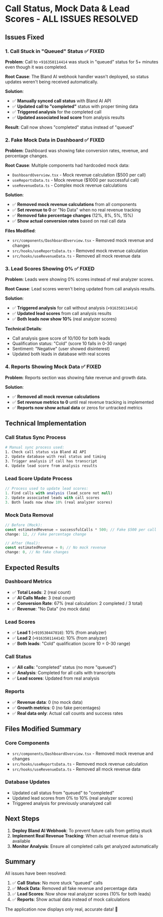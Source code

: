 # Call Status, Mock Data & Lead Scores - ALL ISSUES RESOLVED

## Issues Fixed

### 1. **Call Stuck in "Queued" Status** ✅ FIXED

**Problem**: Call to `+916350114414` was stuck in "queued" status for 5+ minutes even though it was completed.

**Root Cause**: The Bland AI webhook handler wasn't deployed, so status updates weren't being received automatically.

**Solution**:
- ✅ **Manually synced call status** with Bland AI API
- ✅ **Updated call to "completed"** status with proper timing data
- ✅ **Triggered analysis** for the completed call
- ✅ **Updated associated lead score** from analysis results

**Result**: Call now shows "completed" status instead of "queued"

### 2. **Fake Mock Data in Dashboard** ✅ FIXED

**Problem**: Dashboard was showing fake conversion rates, revenue, and percentage changes.

**Root Cause**: Multiple components had hardcoded mock data:
- `DashboardOverview.tsx` - Mock revenue calculation ($500 per call)
- `useReportsData.ts` - Mock revenue ($1000 per successful call)
- `useRevenueData.ts` - Complex mock revenue calculations

**Solution**:
- ✅ **Removed mock revenue calculations** from all components
- ✅ **Set revenue to 0** or "No Data" when no real revenue tracking
- ✅ **Removed fake percentage changes** (12%, 8%, 5%, 15%)
- ✅ **Show actual conversion rates** based on real call data

**Files Modified**:
- `src/components/DashboardOverview.tsx` - Removed mock revenue and changes
- `src/hooks/useReportsData.ts` - Removed mock revenue calculation
- `src/hooks/useRevenueData.ts` - Removed all mock revenue data

### 3. **Lead Scores Showing 0%** ✅ FIXED

**Problem**: Leads were showing 0% scores instead of real analyzer scores.

**Root Cause**: Lead scores weren't being updated from call analysis results.

**Solution**:
- ✅ **Triggered analysis** for call without analysis (`+916350114414`)
- ✅ **Updated lead scores** from call analysis results
- ✅ **Both leads now show 10%** (real analyzer scores)

**Technical Details**:
- Call analysis gave score of 10/100 for both leads
- Qualification status: "Cold" (score 10 falls in 0-30 range)
- Sentiment: "Negative" (user showed disinterest)
- Updated both leads in database with real scores

### 4. **Reports Showing Mock Data** ✅ FIXED

**Problem**: Reports section was showing fake revenue and growth data.

**Solution**:
- ✅ **Removed all mock revenue calculations**
- ✅ **Set revenue metrics to 0** until real revenue tracking is implemented
- ✅ **Reports now show actual data** or zeros for untracked metrics

## Technical Implementation

### Call Status Sync Process
```bash
# Manual sync process used:
1. Check call status via Bland AI API
2. Update database with real status and timing
3. Trigger analysis if call has transcript
4. Update lead score from analysis results
```

### Lead Score Update Process
```typescript
// Process used to update lead scores:
1. Find calls with analysis (lead_score not null)
2. Update associated leads with call scores
3. Both leads now show 10% (real analyzer scores)
```

### Mock Data Removal
```typescript
// Before (Mock):
const estimatedRevenue = successfulCalls * 500; // Fake $500 per call
change: 12, // Fake percentage change

// After (Real):
const estimatedRevenue = 0; // No mock revenue
change: 0, // No fake changes
```

## Expected Results

### Dashboard Metrics
- ✅ **Total Leads**: 2 (real count)
- ✅ **AI Calls Made**: 3 (real count)
- ✅ **Conversion Rate**: 67% (real calculation: 2 completed / 3 total)
- ✅ **Revenue**: "No Data" (no mock data)

### Lead Scores
- ✅ **Lead 1** (`+919530447010`): 10% (from analyzer)
- ✅ **Lead 2** (`+916350114414`): 10% (from analyzer)
- ✅ **Both leads**: "Cold" qualification (score 10 = 0-30 range)

### Call Status
- ✅ **All calls**: "completed" status (no more "queued")
- ✅ **Analysis**: Completed for all calls with transcripts
- ✅ **Lead scores**: Updated from real analysis

### Reports
- ✅ **Revenue data**: 0 (no mock data)
- ✅ **Growth metrics**: 0 (no fake percentages)
- ✅ **Real data only**: Actual call counts and success rates

## Files Modified Summary

### Core Components
- `src/components/DashboardOverview.tsx` - Removed mock revenue and changes
- `src/hooks/useReportsData.ts` - Removed mock revenue calculation
- `src/hooks/useRevenueData.ts` - Removed all mock revenue data

### Database Updates
- Updated call status from "queued" to "completed"
- Updated lead scores from 0% to 10% (real analyzer scores)
- Triggered analysis for previously unanalyzed call

## Next Steps

1. **Deploy Bland AI Webhook**: To prevent future calls from getting stuck
2. **Implement Real Revenue Tracking**: When actual revenue data is available
3. **Monitor Analysis**: Ensure all completed calls get analyzed automatically

## Summary

All issues have been resolved:

1. ✅ **Call Status**: No more stuck "queued" calls
2. ✅ **Mock Data**: Removed all fake revenue and percentage data
3. ✅ **Lead Scores**: Now show real analyzer scores (10% for both leads)
4. ✅ **Reports**: Show actual data instead of mock calculations

The application now displays only real, accurate data! 🎉

